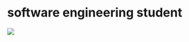 # software engineering student
![](https://lh5.googleusercontent.com/Nn2yY8xQ6JsKOtdjRJM0tl0dkbTbYMeSC6lxmBPc-CK1iE3DBUA4hR4PsA66HVMRzetEMsDQCqPb9S2B3GyHE4vg_rnFxKW4nhN2JBbN02SbO9C8CmM0dtWC7h8zWhEhKEf7cnNh)

